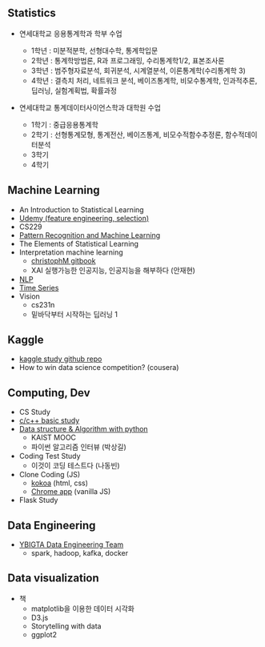 ## Statistics
- 연세대학교 응용통계학과 학부 수업
  - 1학년 : 미분적분학, 선형대수학, 통계학입문
  - 2학년 : 통계학방법론, R과 프로그래밍, 수리통계학1/2, 표본조사론
  - 3학년 : 범주형자료분석, 회귀분석, 시계열분석, 이론통계학(수리통계학 3)
  - 4학년 : 결측치 처리, 네트워크 분석, 베이즈통계학, 비모수통계학, 인과적추론, 딥러닝, 실험계획법, 확률과정

- 연세대학교 통계데이터사이언스학과 대학원 수업
  - 1학기 : 중급응용통계학
  - 2학기 : 선형통계모형, 통계전산, 베이즈통계, 비모수적함수추정론, 함수적데이터분석
  - 3학기
  - 4학기

## Machine Learning
- An Introduction to Statistical Learning
- [Udemy (feature engineering, selection)](https://github.com/minsoo9506/udemy_FE_FS)
- CS229
- [Pattern Recognition and Machine Learning](https://github.com/minsoo9506/MLstudy.PRML)
- The Elements of Statistical Learning
- Interpretation machine learning
  - [christophM gitbook](https://github.com/christophM/interpretable-ml-book)
  - XAI 실행가능한 인공지능, 인공지능을 해부하다 (안재현)
- [NLP](https://github.com/minsoo9506/MLstudy.NLP)
- [Time Series](https://github.com/minsoo9506/MLstudy.TimeSeries)
- Vision
  - cs231n
  - 밑바닥부터 시작하는 딥러닝 1

## Kaggle
- [kaggle study github repo](https://github.com/minsoo9506/kaggle-study)
- How to win data science competition? (cousera)

## Computing, Dev
- CS Study
- [c/c++ basic study](https://github.com/minsoo9506/c-and-cpp)
- [Data structure & Algorithm with python](https://github.com/minsoo9506/Dev.DSAL)
  - KAIST MOOC
  - 파이썬 알고리즘 인터뷰 (박상길)
- Coding Test Study
  - 이것이 코딩 테스트다 (나동빈)
- Clone Coding (JS)
  - [kokoa](https://github.com/minsoo9506/Dev.CloneCoding.kokoa) (html, css)
  - [Chrome app](https://github.com/minsoo9506/Dev.CloneCoding.ChromeApp) (vanilla JS)
- Flask Study

## Data Engineering
- [YBIGTA Data Engineering Team](https://github.com/minsoo9506/YBIGTA.DataEngineeringTeam)
  - spark, hadoop, kafka, docker

## Data visualization
- 책
  - matplotlib을 이용한 데이터 시각화
  - D3.js
  - Storytelling with data
  - ggplot2


